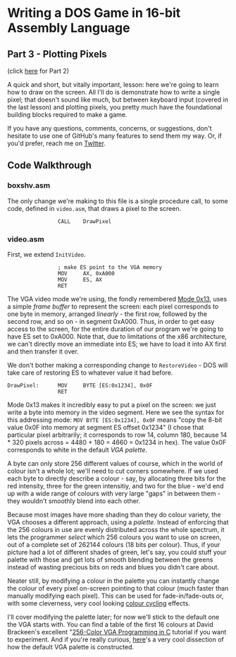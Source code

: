 # Writing a DOS Game in 16-bit Assembly Language

## Part 3 - Plotting Pixels

(click [here](/lesson2/) for Part 2)

A quick and short, but vitally important, lesson: here we're going to learn
how to draw on the screen. All I'll do is demonstrate how to write a
single pixel; that doesn't sound like much, but between keyboard input
(covered in the last lesson) and plotting pixels, you pretty much have 
the foundational building blocks required to make a game.

If you have any questions, comments, concerns, or suggestions, don't hesitate
to use one of GitHub's many features to send them my way. Or, if you'd prefer,
reach me on [Twitter](http://www.twitter.com/wk_end).

## Code Walkthrough

### boxshv.asm

The only change we're making to this file is a single procedure call, to
some code, defined in `video.asm`, that draws a pixel to the screen.

```
                CALL    DrawPixel
```

### video.asm

First, we extend `InitVideo`.

```
                ; make ES point to the VGA memory
                MOV     AX, 0xA000
                MOV     ES, AX
                RET
```

The VGA video mode we're using, the fondly remembered
[Mode 0x13](http://en.wikipedia.org/wiki/Mode_13h), uses a simple
*frame buffer* to represent the screen: each pixel corresponds to one
byte in memory, arranged *linearly* - the first row, followed by the second
row, and so on - in segment 0xA000. Thus, in order to get easy access to the
screen, for the entire duration of our program we're going to have ES
set to 0xA000. Note that, due to limitations of the x86 architecture, we can't
directly move an immediate into ES; we have to load it into AX first and then
transfer it over.

We don't bother making a corresponding change to `RestoreVideo` - DOS will take
care of restoring ES to whatever value it had before.

```
DrawPixel:      MOV     BYTE [ES:0x1234], 0x0F
                RET
```

Mode 0x13 makes it incredibly easy to put a pixel on the screen: we
just write a byte into memory in the video segment. Here we see the syntax for
this addressing mode: `MOV BYTE [ES:0x1234], 0x0F` means "copy the 8-bit
value 0x0F into memory at segment ES offset 0x1234" (I chose that
particular pixel arbitrarily; it corresponds to row 14, column 180, because
14 * 320 pixels across = 4480 + 180 = 4660 = 0x1234 in hex). The value 0x0F
corresponds to white in the default *VGA palette*.

A byte can only store 256 different values of course, which in the world of
colour isn't a whole lot; we'll need to cut corners somewhere.
If we used each byte to directly describe a colour -
say, by allocating three bits for the red intensity, three for the green
intensitiy, and two for the blue - we'd end up with a wide
range of colours with very large "gaps" in between them - they wouldn't
smoothly blend into each other.

Because most images have more shading than they do colour variety, the
VGA chooses a different approach, using a *palette*. Instead of enforcing that
the 256 colours in use are evenly distributed across the whole spectrum, it
lets the programmer *select* which 256 colours you want to use on screen,
out of a complete set of 262144 colours (18 bits per colour). Thus, if your
picture had a lot of different shades of green, let's say, you could stuff
your palette with those and get lots of smooth blending between the greens
instead of wasting precious bits on reds and blues you didn't care about.

Neater still, by modifying a colour in the palette you can instantly change the 
colour of every pixel on-screen pointing to that colour (much faster than
manually modifying each pixel). This can be used for fade-in/fade-outs or,
with some cleverness, very cool looking
[colour cycling](http://en.wikipedia.org/wiki/Color_cycling) effects.

I'll cover modifying the palette later; for now we'll stick to the default
one the VGA starts with. You can find a table of the first 16 colours at
David Brackeen's excellent 
"[256-Color VGA Programming in C](http://www.brackeen.com/vga/basics.html#5)
tutorial if you want to experiment. And if you're really curious,
[here](https://www.youtube.com/watch?v=-9QnckzyYvs)'s a very cool dissection of 
how the default VGA palette is constructed.
